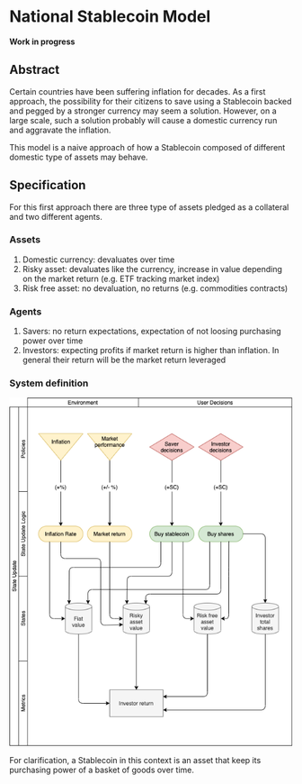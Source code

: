 # National Stablecoin Model

**Work in progress**

## Abstract

Certain countries have been suffering inflation for decades. As a first approach, the possibility for their citizens to save using a Stablecoin backed and pegged by a stronger currency may seem a solution.
However, on a large scale, such a solution probably will cause a domestic currency run and aggravate the inflation.

This model is a naive approach of how a Stablecoin composed of different domestic type of assets may behave.

## Specification

For this first approach there are three type of assets pledged as a collateral and two different agents.

### Assets

1. Domestic currency: devaluates over time
2. Risky asset: devaluates like the currency, increase in value depending on the market return (e.g. ETF tracking market index)
3. Risk free asset: no devaluation, no returns (e.g. commodities contracts)

### Agents

1. Savers: no return expectations, expectation of not loosing purchasing power over time
2. Investors: expecting profits if market return is higher than inflation. In general their return will be the market return leveraged

### System definition

![diagram](National_Stablecoin_system_definition.png)

For clarification, a Stablecoin in this context is an asset that keep its purchasing power of a basket of goods over time.